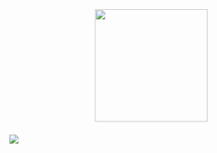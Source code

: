<div align="center">
  <img height="200" src="https://i.imgur.com/BFpOjSt.jpeg"  />
</div>

###
[![](https://lanyard.cnrad.dev/api/:746238443839029379)](https://discord.com/users/:746238443839029379)
